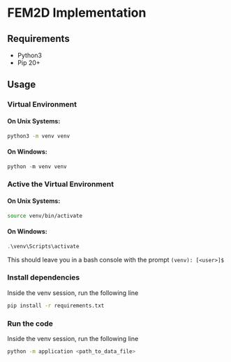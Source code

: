 # FEM2D Implementation

## Requirements

- Python3
- Pip 20+

## Usage
### Virtual Environment
#### On Unix Systems:
```bash
python3 -m venv venv
```

#### On Windows:
```powershell
python -m venv venv
```

### Active the Virtual Environment

#### On Unix Systems:
```bash
source venv/bin/activate
```

#### On Windows:
```powershell
.\venv\Scripts\activate
```

This should leave you in a bash console with the prompt `(venv): [<user>]$ `

### Install dependencies
Inside the venv session, run the following line
```bash
pip install -r requirements.txt
```

### Run the code
Inside the venv session, run the following line
```bash
python -m application <path_to_data_file>
```
